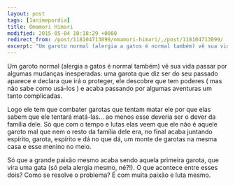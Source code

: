 ```yaml
---
layout: post
tags: [1animepordia]
title: Omamori Himari
modified: 2015-05-04 10:18:29 +0000
redirect_from: /post/118104713099/omamori-himari/,/post/118104713099/
excerpt: "Um garoto normal (alergia a gatos é normal também) vê sua vida passar por algumas mudanças inesperadas: uma garota que diz ser do seu passado aparece e declara que irá o proteger, ele descobre que tem poderes ( mas não sabe como usá-los ) e acaba passando por algumas aventuras um tanto complicadas."
---
```


Um garoto normal (alergia a gatos é normal também) vê sua vida passar
por algumas mudanças inesperadas: uma garota que diz ser do seu passado
aparece e declara que irá o proteger, ele descobre que tem poderes ( mas
não sabe como usá-los ) e acaba passando por algumas aventuras um tanto
complicadas.

Logo ele tem que combater garotas que tentam matar ele por que elas
sabem que ele tentará matá-las… ao menos esse deveria ser o dever da
família dele. Só que com o tempo e lutas elas veem que ele não é aquele
garoto mal que nem o resto da família dele era, no final acaba juntando
espírito, garota, espírito e dá no que dá, um monte de garotas na mesma
casa e esse menino no meio.

Só que a grande paixão mesmo acaba sendo aquela primeira garota, que
vira uma gata (só pela alergia mesmo, né?!). O que acontece entre esses
dois? Como se resolve o problema? É com muita paixão e luta mesmo.


